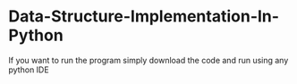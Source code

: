 # Data-Structure-Implementation-In-Python
<p>If you want to run the program simply download the code and run using any python IDE</p>
